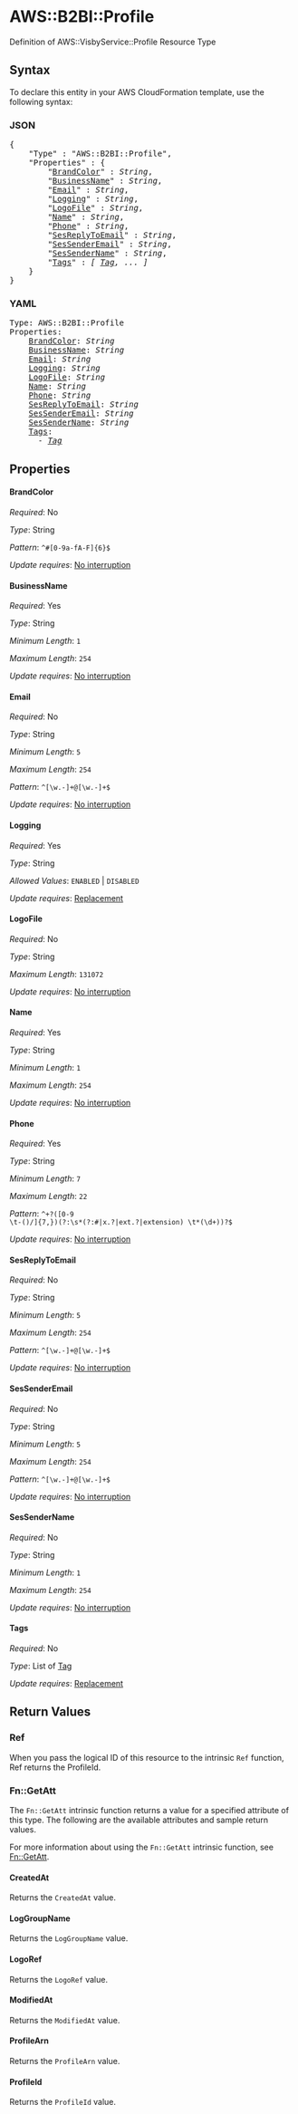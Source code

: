 # AWS::B2BI::Profile

Definition of AWS::VisbyService::Profile Resource Type

## Syntax

To declare this entity in your AWS CloudFormation template, use the following syntax:

### JSON

<pre>
{
    "Type" : "AWS::B2BI::Profile",
    "Properties" : {
        "<a href="#brandcolor" title="BrandColor">BrandColor</a>" : <i>String</i>,
        "<a href="#businessname" title="BusinessName">BusinessName</a>" : <i>String</i>,
        "<a href="#email" title="Email">Email</a>" : <i>String</i>,
        "<a href="#logging" title="Logging">Logging</a>" : <i>String</i>,
        "<a href="#logofile" title="LogoFile">LogoFile</a>" : <i>String</i>,
        "<a href="#name" title="Name">Name</a>" : <i>String</i>,
        "<a href="#phone" title="Phone">Phone</a>" : <i>String</i>,
        "<a href="#sesreplytoemail" title="SesReplyToEmail">SesReplyToEmail</a>" : <i>String</i>,
        "<a href="#sessenderemail" title="SesSenderEmail">SesSenderEmail</a>" : <i>String</i>,
        "<a href="#sessendername" title="SesSenderName">SesSenderName</a>" : <i>String</i>,
        "<a href="#tags" title="Tags">Tags</a>" : <i>[ <a href="tag.md">Tag</a>, ... ]</i>
    }
}
</pre>

### YAML

<pre>
Type: AWS::B2BI::Profile
Properties:
    <a href="#brandcolor" title="BrandColor">BrandColor</a>: <i>String</i>
    <a href="#businessname" title="BusinessName">BusinessName</a>: <i>String</i>
    <a href="#email" title="Email">Email</a>: <i>String</i>
    <a href="#logging" title="Logging">Logging</a>: <i>String</i>
    <a href="#logofile" title="LogoFile">LogoFile</a>: <i>String</i>
    <a href="#name" title="Name">Name</a>: <i>String</i>
    <a href="#phone" title="Phone">Phone</a>: <i>String</i>
    <a href="#sesreplytoemail" title="SesReplyToEmail">SesReplyToEmail</a>: <i>String</i>
    <a href="#sessenderemail" title="SesSenderEmail">SesSenderEmail</a>: <i>String</i>
    <a href="#sessendername" title="SesSenderName">SesSenderName</a>: <i>String</i>
    <a href="#tags" title="Tags">Tags</a>: <i>
      - <a href="tag.md">Tag</a></i>
</pre>

## Properties

#### BrandColor

_Required_: No

_Type_: String

_Pattern_: <code>^#[0-9a-fA-F]{6}$</code>

_Update requires_: [No interruption](https://docs.aws.amazon.com/AWSCloudFormation/latest/UserGuide/using-cfn-updating-stacks-update-behaviors.html#update-no-interrupt)

#### BusinessName

_Required_: Yes

_Type_: String

_Minimum Length_: <code>1</code>

_Maximum Length_: <code>254</code>

_Update requires_: [No interruption](https://docs.aws.amazon.com/AWSCloudFormation/latest/UserGuide/using-cfn-updating-stacks-update-behaviors.html#update-no-interrupt)

#### Email

_Required_: No

_Type_: String

_Minimum Length_: <code>5</code>

_Maximum Length_: <code>254</code>

_Pattern_: <code>^[\w\.\-]+@[\w\.\-]+$</code>

_Update requires_: [No interruption](https://docs.aws.amazon.com/AWSCloudFormation/latest/UserGuide/using-cfn-updating-stacks-update-behaviors.html#update-no-interrupt)

#### Logging

_Required_: Yes

_Type_: String

_Allowed Values_: <code>ENABLED</code> | <code>DISABLED</code>

_Update requires_: [Replacement](https://docs.aws.amazon.com/AWSCloudFormation/latest/UserGuide/using-cfn-updating-stacks-update-behaviors.html#update-replacement)

#### LogoFile

_Required_: No

_Type_: String

_Maximum Length_: <code>131072</code>

_Update requires_: [No interruption](https://docs.aws.amazon.com/AWSCloudFormation/latest/UserGuide/using-cfn-updating-stacks-update-behaviors.html#update-no-interrupt)

#### Name

_Required_: Yes

_Type_: String

_Minimum Length_: <code>1</code>

_Maximum Length_: <code>254</code>

_Update requires_: [No interruption](https://docs.aws.amazon.com/AWSCloudFormation/latest/UserGuide/using-cfn-updating-stacks-update-behaviors.html#update-no-interrupt)

#### Phone

_Required_: Yes

_Type_: String

_Minimum Length_: <code>7</code>

_Maximum Length_: <code>22</code>

_Pattern_: <code>^\+?([0-9 \t\-()\/]{7,})(?:\s*(?:#|x\.?|ext\.?|extension) \t*(\d+))?$</code>

_Update requires_: [No interruption](https://docs.aws.amazon.com/AWSCloudFormation/latest/UserGuide/using-cfn-updating-stacks-update-behaviors.html#update-no-interrupt)

#### SesReplyToEmail

_Required_: No

_Type_: String

_Minimum Length_: <code>5</code>

_Maximum Length_: <code>254</code>

_Pattern_: <code>^[\w\.\-]+@[\w\.\-]+$</code>

_Update requires_: [No interruption](https://docs.aws.amazon.com/AWSCloudFormation/latest/UserGuide/using-cfn-updating-stacks-update-behaviors.html#update-no-interrupt)

#### SesSenderEmail

_Required_: No

_Type_: String

_Minimum Length_: <code>5</code>

_Maximum Length_: <code>254</code>

_Pattern_: <code>^[\w\.\-]+@[\w\.\-]+$</code>

_Update requires_: [No interruption](https://docs.aws.amazon.com/AWSCloudFormation/latest/UserGuide/using-cfn-updating-stacks-update-behaviors.html#update-no-interrupt)

#### SesSenderName

_Required_: No

_Type_: String

_Minimum Length_: <code>1</code>

_Maximum Length_: <code>254</code>

_Update requires_: [No interruption](https://docs.aws.amazon.com/AWSCloudFormation/latest/UserGuide/using-cfn-updating-stacks-update-behaviors.html#update-no-interrupt)

#### Tags

_Required_: No

_Type_: List of <a href="tag.md">Tag</a>

_Update requires_: [Replacement](https://docs.aws.amazon.com/AWSCloudFormation/latest/UserGuide/using-cfn-updating-stacks-update-behaviors.html#update-replacement)

## Return Values

### Ref

When you pass the logical ID of this resource to the intrinsic `Ref` function, Ref returns the ProfileId.

### Fn::GetAtt

The `Fn::GetAtt` intrinsic function returns a value for a specified attribute of this type. The following are the available attributes and sample return values.

For more information about using the `Fn::GetAtt` intrinsic function, see [Fn::GetAtt](https://docs.aws.amazon.com/AWSCloudFormation/latest/UserGuide/intrinsic-function-reference-getatt.html).

#### CreatedAt

Returns the <code>CreatedAt</code> value.

#### LogGroupName

Returns the <code>LogGroupName</code> value.

#### LogoRef

Returns the <code>LogoRef</code> value.

#### ModifiedAt

Returns the <code>ModifiedAt</code> value.

#### ProfileArn

Returns the <code>ProfileArn</code> value.

#### ProfileId

Returns the <code>ProfileId</code> value.

